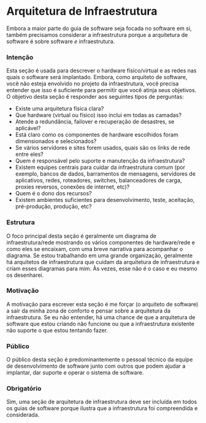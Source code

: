 # Arquitetura de Infraestrutura

Embora a maior parte do guia de software seja focada no software em si, também precisamos considerar a infraestrutura porque a arquitetura de software é sobre software *e* infraestrutura.

### Intenção

Esta seção é usada para descrever o hardware físico/virtual e as redes nas quais o software será implantado. Embora, como arquiteto de software, você não esteja envolvido no projeto da infraestrutura, você precisa entender que isso é suficiente para permitir que você atinja seus objetivos. O objetivo desta seção é responder aos seguintes tipos de perguntas:

- Existe uma arquitetura física clara?
- Que hardware (virtual ou físico) isso inclui em todas as camadas?
- Atende a redundância, failover e recuperação de desastres, se aplicável?
- Está claro como os componentes de hardware escolhidos foram dimensionados e selecionados?
- Se vários servidores e sites forem usados, quais são os links de rede entre eles?
- Quem é responsável pelo suporte e manutenção da infraestrutura?
- Existem equipes centrais para cuidar da infraestrutura comum (por exemplo, bancos de dados, barramentos de mensagens, servidores de aplicativos, redes, roteadores, switches, balanceadores de carga, proxies reversos, conexões de internet, etc)?
- Quem é o dono dos recursos?
- Existem ambientes suficientes para desenvolvimento, teste, aceitação, pré-produção, produção, etc?

### Estrutura

O foco principal desta seção é geralmente um diagrama de infraestrutura/rede mostrando os vários componentes de hardware/rede e como eles se encaixam, com uma breve narrativa para acompanhar o diagrama. Se estou trabalhando em uma grande organização, geralmente há arquitetos de infraestrutura que cuidam da arquitetura de infraestrutura e criam esses diagramas para mim. Às vezes, esse não é o caso e eu mesmo os desenharei.

### Motivação

A motivação para escrever esta seção é me forçar (o arquiteto de software) a sair da minha zona de conforto e pensar sobre a arquitetura da infraestrutura. Se eu não entender, há uma chance de que a arquitetura de software que estou criando não funcione ou que a infraestrutura existente não suporte o que estou tentando fazer.

### Público

O público desta seção é predominantemente o pessoal técnico da equipe de desenvolvimento de software junto com outros que podem ajudar a implantar, dar suporte e operar o sistema de software.

### Obrigatório

Sim, uma seção de arquitetura de infraestrutura deve ser incluída em todos os guias de software porque ilustra que a infraestrutura foi compreendida e considerada.